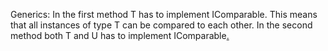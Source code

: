 Generics:
In the first method T has to implement IComparable<T>. This means that all instances of type T can be compared to each other.
In the second method both T and U has to implement IComparable<U>.




